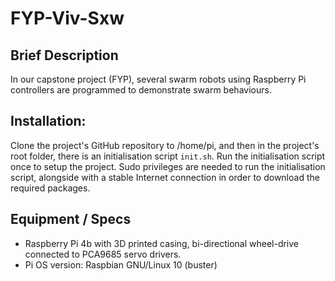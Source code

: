 # FYP-Viv-Sxw

## Brief Description
In our capstone project (FYP), several swarm robots using Raspberry Pi controllers are programmed to demonstrate swarm behaviours.

## Installation:
Clone the project's GitHub repository to /home/pi, and then in the project's root folder, there is an initialisation script `init.sh`. Run the initialisation script once to setup the project. Sudo privileges are needed to run the initialisation script, alongside with a stable Internet connection in order to download the required packages.

## Equipment / Specs
- Raspberry Pi 4b with 3D printed casing, bi-directional wheel-drive connected to PCA9685 servo drivers.
- Pi OS version: Raspbian GNU/Linux 10 (buster)
